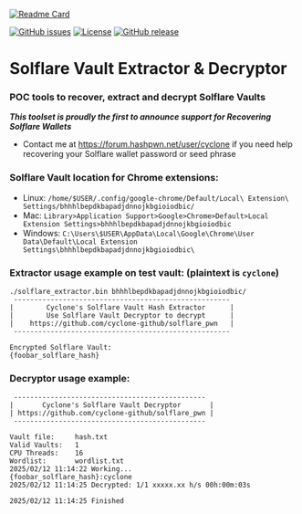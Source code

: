 [![Readme Card](https://github-readme-stats.vercel.app/api/pin/?username=cyclone-github&repo=solflare_pwn&theme=gruvbox)](https://github.com/cyclone-github/solflare_pwn/)

[![GitHub issues](https://img.shields.io/github/issues/cyclone-github/solflare_pwn.svg)](https://github.com/cyclone-github/solflare_pwn/issues)
[![License](https://img.shields.io/github/license/cyclone-github/solflare_pwn.svg)](LICENSE)
[![GitHub release](https://img.shields.io/github/release/cyclone-github/solflare_pwn.svg)](https://github.com/cyclone-github/solflare_pwn/releases)

# Solflare Vault Extractor & Decryptor
### POC tools to recover, extract and decrypt Solflare Vaults
_**This toolset is proudly the first to announce support for Recovering Solflare Wallets**_
- Contact me at https://forum.hashpwn.net/user/cyclone if you need help recovering your Solflare wallet password or seed phrase

### Solflare Vault location for Chrome extensions:
- Linux: `/home/$USER/.config/google-chrome/Default/Local\ Extension\ Settings/bhhhlbepdkbapadjdnnojkbgioiodbic/`
- Mac: `Library>Application Support>Google>Chrome>Default>Local Extension Settings>bhhhlbepdkbapadjdnnojkbgioiodbic`
- Windows: `C:\Users\$USER\AppData\Local\Google\Chrome\User Data\Default\Local Extension Settings\bhhhlbepdkbapadjdnnojkbgioiodbic\`
### Extractor usage example on test vault: (plaintext is `cyclone`)
```
./solflare_extractor.bin bhhhlbepdkbapadjdnnojkbgioiodbic/
 ----------------------------------------------------- 
|        Cyclone's Solflare Vault Hash Extractor      |
|        Use Solflare Vault Decryptor to decrypt      |
|    https://github.com/cyclone-github/solflare_pwn   |
 ----------------------------------------------------- 

Encrypted Solflare Vault:
{foobar_solflare_hash}
```
### Decryptor usage example:
```
 ----------------------------------------------- 
|       Cyclone's Solflare Vault Decryptor       |
| https://github.com/cyclone-github/solflare_pwn |
 ----------------------------------------------- 

Vault file:     hash.txt
Valid Vaults:   1
CPU Threads:    16
Wordlist:       wordlist.txt
2025/02/12 11:14:22 Working...
{foobar_solflare_hash}:cyclone
2025/02/12 11:14:25 Decrypted: 1/1 xxxxx.xx h/s 00h:00m:03s

2025/02/12 11:14:25 Finished
```
<!--
### Decryptor supported options:
```
-w {wordlist} (omit -w to read from stdin)
-h {solflare_wallet_hash}
-o {output} (omit -o to write to stdout)
-t {cpu threads}
-s {print status every nth sec}

-version (version info)
-help (usage instructions)

./solflare_decryptor.bin -h {solflare_wallet_hash} -w {wordlist} -o {output} -t {cpu threads} -s {print status every nth sec}

./solflare_decryptor.bin -h solflare.txt -w wordlist.txt -o cracked.txt -t 16 -s 10

cat wordlist | ./solflare_decryptor.bin -h solflare.txt

./solflare_decryptor.bin -h solflare.txt -w wordlist.txt -o output.txt
```
### Compile from source:
- This assumes you have Go and Git installed
  - `git clone https://github.com/cyclone-github/solflare_pwn.git`
  - solflare_extractor
  - `cd solflare_pwn/solflare_extractor`
  - `go mod init solflare_extractor`
  - `go mod tidy`
  - `go build -ldflags="-s -w" .`
  - solflare_decryptor
  - `cd solflare_pwn/solflare_decryptor`
  - `go mod init solflare_decryptor`
  - `go mod tidy`
  - `go build -ldflags="-s -w" .`
- Compile from source code how-to:
  - https://github.com/cyclone-github/scripts/blob/main/intro_to_go.txt
-->